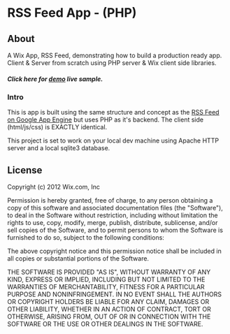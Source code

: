 # RSS Feed App - (PHP)

## About 
A Wix App, RSS Feed, demonstrating how to build a production ready app. Client & Server from scratch using PHP server & Wix client side libraries.

##### Click here for <a href="http://editor.wix.com/html/editor/web/renderer/new?siteId=b1b3473c-8124-4de4-a074-0f650b1b3ee4&appDefinitionId=12d96f52-091d-56de-82ec-51cd5b3c7bbd" target="_blank">demo</a> live sample.

### Intro 

This is app is built using the same structure and concept as the <a href="https://github.com/wix/wix-gae-rss-feed-app">RSS Feed on Google App Engine</a> but uses PHP as it's backend. The client side (html/js/css) is EXACTLY identical.

This project is set to work on your local dev machine using Apache HTTP server and a local sqlite3 database.

## License

Copyright (c) 2012 Wix.com, Inc

Permission is hereby granted, free of charge, to any person obtaining a copy of this software and associated documentation files (the "Software"), to deal in the Software without restriction, including without limitation the rights to use, copy, modify, merge, publish, distribute, sublicense, and/or sell copies of the Software, and to permit persons to whom the Software is furnished to do so, subject to the following conditions:

The above copyright notice and this permission notice shall be included in all copies or substantial portions of the Software.

THE SOFTWARE IS PROVIDED "AS IS", WITHOUT WARRANTY OF ANY KIND, EXPRESS OR IMPLIED, INCLUDING BUT NOT LIMITED TO THE WARRANTIES OF MERCHANTABILITY, FITNESS FOR A PARTICULAR PURPOSE AND NONINFRINGEMENT. IN NO EVENT SHALL THE AUTHORS OR COPYRIGHT HOLDERS BE LIABLE FOR ANY CLAIM, DAMAGES OR OTHER LIABILITY, WHETHER IN AN ACTION OF CONTRACT, TORT OR OTHERWISE, ARISING FROM, OUT OF OR IN CONNECTION WITH THE SOFTWARE OR THE USE OR OTHER DEALINGS IN THE SOFTWARE.

